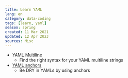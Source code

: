 ```yaml
---
title: Learn YAML
lang: en
category: data-coding
tags: [learn, yaml]
season: spring
created: 11 Mar 2021
updated: 12 Apr 2023
sources: Misc
---
```


- [YAML Multiline](https://yaml-multiline.info/)
	- Find the right syntax for your YAML multiline strings
- [YAML anchors](https://joshdevlin.com/blog/yaml-repeating-sections/)
	- Be DRY in YAMLs by using anchors